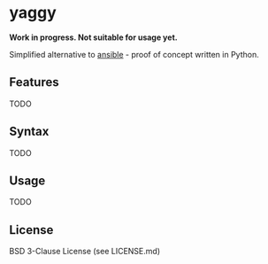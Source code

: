 # yaggy

**Work in progress. Not suitable for usage yet.**

Simplified alternative to [ansible][ansible] - proof of concept written in
Python.


## Features

TODO


## Syntax

TODO


## Usage

TODO


## License

BSD 3-Clause License (see LICENSE.md)


[ansible]: https://www.ansible.com
